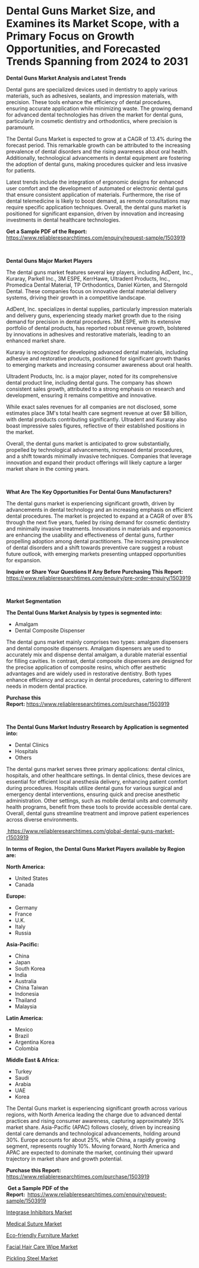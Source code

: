 <p><h1>Dental Guns Market Size, and Examines its Market Scope, with a Primary Focus on Growth Opportunities, and Forecasted Trends Spanning from 2024 to 2031</h1></p><p><strong>Dental Guns Market Analysis and Latest Trends</strong></p>
<p><p>Dental guns are specialized devices used in dentistry to apply various materials, such as adhesives, sealants, and impression materials, with precision. These tools enhance the efficiency of dental procedures, ensuring accurate application while minimizing waste. The growing demand for advanced dental technologies has driven the market for dental guns, particularly in cosmetic dentistry and orthodontics, where precision is paramount.</p><p>The Dental Guns Market is expected to grow at a CAGR of 13.4% during the forecast period. This remarkable growth can be attributed to the increasing prevalence of dental disorders and the rising awareness about oral health. Additionally, technological advancements in dental equipment are fostering the adoption of dental guns, making procedures quicker and less invasive for patients.</p><p>Latest trends include the integration of ergonomic designs for enhanced user comfort and the development of automated or electronic dental guns that ensure consistent application of materials. Furthermore, the rise of dental telemedicine is likely to boost demand, as remote consultations may require specific application techniques. Overall, the dental guns market is positioned for significant expansion, driven by innovation and increasing investments in dental healthcare technologies.</p></p>
<p><strong>Get a Sample PDF of the Report:&nbsp;</strong> <a href="https://www.reliableresearchtimes.com/enquiry/request-sample/1503919?utm_campaign=1386&utm_medium=2&utm_source=Github&utm_content=ia&utm_term=27092024&utm_id=dental-guns">https://www.reliableresearchtimes.com/enquiry/request-sample/1503919</a></p>
<p>&nbsp;</p>
<p><strong>Dental Guns Major Market Players</strong></p>
<p><p>The dental guns market features several key players, including AdDent, Inc., Kuraray, Parkell Inc., 3M ESPE, KerrHawe, Ultradent Products, Inc., Promedica Dental Material, TP Orthodontics, Daniel Kürten, and Sterngold Dental. These companies focus on innovative dental material delivery systems, driving their growth in a competitive landscape.</p><p>AdDent, Inc. specializes in dental supplies, particularly impression materials and delivery guns, experiencing steady market growth due to the rising demand for precision in dental procedures. 3M ESPE, with its extensive portfolio of dental products, has reported robust revenue growth, bolstered by innovations in adhesives and restorative materials, leading to an enhanced market share.</p><p>Kuraray is recognized for developing advanced dental materials, including adhesive and restorative products, positioned for significant growth thanks to emerging markets and increasing consumer awareness about oral health. </p><p>Ultradent Products, Inc. is a major player, noted for its comprehensive dental product line, including dental guns. The company has shown consistent sales growth, attributed to a strong emphasis on research and development, ensuring it remains competitive and innovative.</p><p>While exact sales revenues for all companies are not disclosed, some estimates place 3M's total health care segment revenue at over $8 billion, with dental products contributing significantly. Ultradent and Kuraray also boast impressive sales figures, reflective of their established positions in the market.</p><p>Overall, the dental guns market is anticipated to grow substantially, propelled by technological advancements, increased dental procedures, and a shift towards minimally invasive techniques. Companies that leverage innovation and expand their product offerings will likely capture a larger market share in the coming years.</p></p>
<p>&nbsp;</p>
<p><strong>What Are The Key Opportunities For Dental Guns Manufacturers?</strong></p>
<p><p>The dental guns market is experiencing significant growth, driven by advancements in dental technology and an increasing emphasis on efficient dental procedures. The market is projected to expand at a CAGR of over 8% through the next five years, fueled by rising demand for cosmetic dentistry and minimally invasive treatments. Innovations in materials and ergonomics are enhancing the usability and effectiveness of dental guns, further propelling adoption among dental practitioners. The increasing prevalence of dental disorders and a shift towards preventive care suggest a robust future outlook, with emerging markets presenting untapped opportunities for expansion.</p></p>
<p><strong>Inquire or Share Your Questions If Any Before Purchasing This Report:</strong> <a href="https://www.reliableresearchtimes.com/enquiry/pre-order-enquiry/1503919?utm_campaign=1386&utm_medium=2&utm_source=Github&utm_content=ia&utm_term=27092024&utm_id=dental-guns">https://www.reliableresearchtimes.com/enquiry/pre-order-enquiry/1503919</a></p>
<p>&nbsp;</p>
<p><strong>Market Segmentation</strong></p>
<p><strong>The Dental Guns Market Analysis by types is segmented into:</strong></p>
<p><ul><li>Amalgam</li><li>Dental Composite Dispenser</li></ul></p>
<p><p>The dental guns market mainly comprises two types: amalgam dispensers and dental composite dispensers. Amalgam dispensers are used to accurately mix and dispense dental amalgam, a durable material essential for filling cavities. In contrast, dental composite dispensers are designed for the precise application of composite resins, which offer aesthetic advantages and are widely used in restorative dentistry. Both types enhance efficiency and accuracy in dental procedures, catering to different needs in modern dental practice.</p></p>
<p><strong>Purchase this Report:&nbsp;</strong><a href="https://www.reliableresearchtimes.com/purchase/1503919?utm_campaign=1386&utm_medium=2&utm_source=Github&utm_content=ia&utm_term=27092024&utm_id=dental-guns">https://www.reliableresearchtimes.com/purchase/1503919</a></p>
<p>&nbsp;</p>
<p><strong>The Dental Guns Market Industry Research by Application is segmented into:</strong></p>
<p><ul><li>Dental Clinics</li><li>Hospitals</li><li>Others</li></ul></p>
<p><p>The dental guns market serves three primary applications: dental clinics, hospitals, and other healthcare settings. In dental clinics, these devices are essential for efficient local anesthesia delivery, enhancing patient comfort during procedures. Hospitals utilize dental guns for various surgical and emergency dental interventions, ensuring quick and precise anesthetic administration. Other settings, such as mobile dental units and community health programs, benefit from these tools to provide accessible dental care. Overall, dental guns streamline treatment and improve patient experiences across diverse environments.</p></p>
<p><a href="https://www.reliableresearchtimes.com/global-dental-guns-market-r1503919?utm_campaign=1386&utm_medium=2&utm_source=Github&utm_content=ia&utm_term=27092024&utm_id=dental-guns">&nbsp;https://www.reliableresearchtimes.com/global-dental-guns-market-r1503919</a></p>
<p><strong>In terms of Region, the Dental Guns Market Players available by Region are:</strong></p>
<p>
    <p> <strong> North America: </strong>
        <ul>
            <li>United States</li>
            <li>Canada</li>
        </ul>
        </p> 
    <p> <strong> Europe: </strong>
        <ul>
            <li>Germany</li>
            <li>France</li>
            <li>U.K.</li>
            <li>Italy</li>
            <li>Russia</li>
        </ul>
        </p> 
    <p> <strong> Asia-Pacific: </strong>
        <ul>
            <li>China</li>
            <li>Japan</li>
            <li>South Korea</li>
            <li>India</li>
            <li>Australia</li>
            <li>China Taiwan</li>
            <li>Indonesia</li>
            <li>Thailand</li>
            <li>Malaysia</li>
        </ul>
        </p> 
    <p> <strong> Latin America: </strong>
        <ul>
            <li>Mexico</li>
            <li>Brazil</li>
            <li>Argentina Korea</li>
            <li>Colombia</li>
        </ul>
        </p> 
    <p> <strong> Middle East & Africa: </strong>
        <ul>
            <li>Turkey</li>
            <li>Saudi</li>
            <li>Arabia</li>
            <li>UAE</li>
            <li>Korea</li>
        </ul>
    </p>
    </p>
<p><p>The Dental Guns market is experiencing significant growth across various regions, with North America leading the charge due to advanced dental practices and rising consumer awareness, capturing approximately 35% market share. Asia-Pacific (APAC) follows closely, driven by increasing dental care demands and technological advancements, holding around 30%. Europe accounts for about 25%, while China, a rapidly growing segment, represents roughly 10%. Moving forward, North America and APAC are expected to dominate the market, continuing their upward trajectory in market share and growth potential.</p></p>
<p><strong>Purchase this Report: </strong><a href="https://www.reliableresearchtimes.com/purchase/1503919?utm_campaign=1386&utm_medium=2&utm_source=Github&utm_content=ia&utm_term=27092024&utm_id=dental-guns">https://www.reliableresearchtimes.com/purchase/1503919</a></p>
<p>&nbsp;<strong>Get a Sample PDF of the Report:&nbsp;&nbsp;</strong><a href="https://www.reliableresearchtimes.com/enquiry/request-sample/1503919?utm_campaign=1386&utm_medium=2&utm_source=Github&utm_content=ia&utm_term=27092024&utm_id=dental-guns">https://www.reliableresearchtimes.com/enquiry/request-sample/1503919</a></p>
<p><strong></strong></p>
<p><p><a href="https://www.linkedin.com/pulse/integrase-inhibitors-market-global-regional-analysis-focus-p4lie?utm_campaign=1386&utm_medium=2&utm_source=Github&utm_content=ia&utm_term=27092024&utm_id=dental-guns">Integrase Inhibitors Market</a></p><p><a href="https://www.linkedin.com/pulse/global-medical-suture-market-projected-grow-cagr-113-forcasted-imzwe?trackingId=x%2F4QexXTS7uX7YgvYTtEWw%3D%3D&utm_campaign=1386&utm_medium=2&utm_source=Github&utm_content=ia&utm_term=27092024&utm_id=dental-guns">Medical Suture Market</a></p><p><a href="https://issuu.com/reportprime-2/docs/eco-friendly-furniture-market-size-_4cc384e8dff488?utm_campaign=1386&utm_medium=2&utm_source=Github&utm_content=ia&utm_term=27092024&utm_id=dental-guns">Eco-friendly Furniture Market</a></p><p><a href="https://issuu.com/reportprime-2/docs/facial-hair-care-wipe-market-size-2_3b0611277c4028?utm_campaign=1386&utm_medium=2&utm_source=Github&utm_content=ia&utm_term=27092024&utm_id=dental-guns">Facial Hair Care Wipe Market</a></p><p><a href="https://www.linkedin.com/pulse/evaluating-global-pickling-steel-market-trends-growth-opportunities-4fyjc?utm_campaign=1386&utm_medium=2&utm_source=Github&utm_content=ia&utm_term=27092024&utm_id=dental-guns">Pickling Steel Market</a></p></p>
